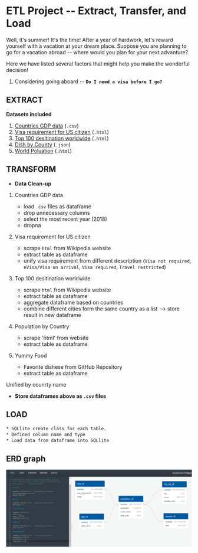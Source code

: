 # ETL Project -- Extract, Transfer, and Load


Well, it's summer! It's the time! After a year of hardwork, let's reward yourself with a vacation at your dream place. Suppose you are planning to go for a vacation abroad -- where would you plan for your next advanture? 

Here we have listed several factors that might help you make the wonderful decision! 
1. Considering going aboard -- __`Do I need a visa before I go?`__

## EXTRACT 
__Datasets included__
1. [Countries GDP data](https://github.com/EstellaYu/ETL_Project/tree/master/GDP_by_country) (`.csv`)
2. [Visa requirement for US citizen](https://en.wikipedia.org/wiki/Visa_requirements_for_United_States_citizens) (`.html`)
3. [Top 100 desitination worldwide](https://brilliantmaps.com/top-100-tourist-destinations/) (`.html`)
4. [Dish by County](https://github.com/drmonkeyninja/country.json/blob/master/src/country-by-national-dish) (`.json`)
5. [World Poluation](https://www.worldometers.info/geography/how-many-countries-are-there-in-the-world/) (`.html`)

## TRANSFORM 
* __Data Clean-up__
1. Countries GDP data  
   * load `.csv` files as dataframe
   * drop unnecessary columns 
   * select the most recent year (2018)
   * dropna
   
2. Visa requirement for US citizen
   * scrape `html` from Wikipedia website
   * extract table as dataframe
   * unify visa requirement from different description (`Visa not required`, `eVisa/Visa on arrival`, `Visa required`, `Travel restricted`)
   
3. Top 100 desitination worldwide
   * scrape `html` from Wikipedia website
   * extract table as dataframe
   * aggregate dataframe based on countries
   * combine different cities form the same country as a list --> store result in new dataframe
   
4. Population by Country
    * scrape 'html' from website
    * extract table as dataframe

5. Yummy Food 
    * Favorite dishese from GitHub Repository
    * extract table as dataframe

 Unified by counrty name

* __Store dataframes above as `.csv` files__
   
## LOAD
    * SQLlite create class for each table.   
    * Defined column name and type  
    * Load data from dataframe into SQLlite 
 
 ## ERD graph 
 ![ERD Graph](https://github.com/EstellaYu/ETL_Project/blob/master/resources/database_design.png)

